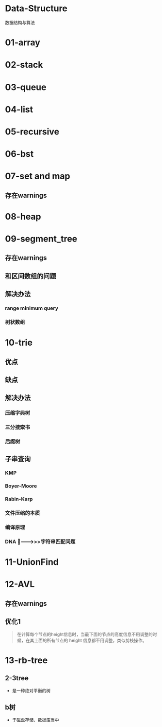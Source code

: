 # Data-Structure
数据结构与算法

# 01-array
# 02-stack
# 03-queue
# 04-list
# 05-recursive
# 06-bst
# 07-set and map
## 存在warnings
# 08-heap

# 09-segment_tree
## 存在warnings

## 和区间数组的问题
## 解决办法
### range minimum query
### 树状数组

# 10-trie
## 优点

## 缺点

## 解决办法
### 压缩字典树
### 三分搜索书
### 后缀树
## 子串查询
### KMP
### Boyer-Moore
### Rabin-Karp
### 文件压缩的本质
### 编译原理
### DNA 🧬--->>>字符串匹配问题 

# 11-UnionFind

# 12-AVL
## 存在warnings
## 优化1
> 在计算每个节点的height信息时，当最下面的节点的高度信息不用调整的时候，在其上面的所有节点的 height 信息都不用调整，类似剪枝操作。


# 13-rb-tree

## 
## 2-3tree
- 是一种绝对平衡的树
## b树
- 于磁盘存储、数据库当中
